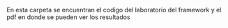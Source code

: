 En esta carpeta se encuentran el codigo del laboratorio del framework y el pdf en donde se pueden ver los resultados
